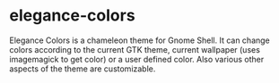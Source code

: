 elegance-colors
===============

Elegance Colors is a chameleon theme for Gnome Shell. It can change colors according to the current GTK theme, current wallpaper (uses imagemagick to get color) or a user defined color. Also various other aspects of the theme are customizable.